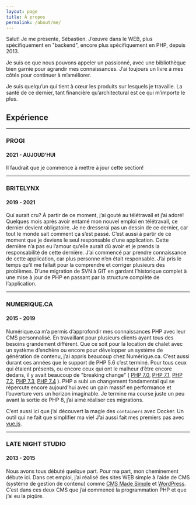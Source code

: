 ```yaml
---
layout: page
title: À propos
permalink: /about/me/
---
```

Salut! Je me présente, Sébastien. J’œuvre dans le WEB, plus spécifiquement en "backend", encore plus spécifiquement en PHP, depuis 2013.

Je suis ce que nous pouvons appeler un passionné, avec une bibliothèque bien garnie pour agrandir mes connaissances. J’ai toujours un livre à mes côtés pour continuer à m’améliorer.

Je suis quelqu’un qui tient à cœur les produits sur lesquels je travaille. La santé de ce dernier, tant financière qu’architectural est ce qui m’importe le plus.

## Expérience

---

### PROGI
#### 2021 - AUJOUD’HUI
Il faudrait que je commence à mettre à jour cette section!

---

### BRITELYNX
#### 2019 - 2021
Qui aurait cru? 
À partir de ce moment, j’ai gouté au télétravail et j’ai adoré! 
Quelques mois après avoir entamé mon nouvel emploi en télétravail, ce dernier devient obligatoire. 
Je ne dresserai pas un dessin de ce dernier, car tout le monde sait comment ça s’est passé. 
C’est aussi à partir de ce moment que je deviens le seul responsable d’une application. 
Cette dernière n’a pas eu l’amour qu’elle aurait dû avoir et je prends la responsabilité de cette dernière. 
J’ai commencé par prendre connaissance de cette application, car plus personne n’en était responsable. 
J’ai pris le temps qu’il me fallait pour la comprendre et corriger plusieurs des problèmes. 
D’une migration de SVN à GIT en gardant l’historique complet à une mise à jour de PHP 
en passant par la structure complète de l’application.

---

### NUMERIQUE.CA
#### 2015 - 2019
Numérique.ca m’a permis d’approfondir mes connaissances PHP avec leur CMS personnalisé. 
En travaillant pour plusieurs clients ayant tous des besoins grandement différent. 
Que ce soit pour la location de chalet avec un système d’enchère ou encore pour développer un système de génération de contenu, j’ai appris beaucoup chez Numérique.ca. 
C’est aussi durant ces années que le support de PHP 5.6 c’est terminé. 
Pour tous ceux qui étaient présents, ou encore ceux qui ont le malheur d’être encore dedans, 
il y avait beaucoup de "breaking change" (
[PHP 7.0](https://www.php.net/manual/fr/migration70.incompatible.php),
[PHP 7.1](https://www.php.net/manual/fr/migration71.incompatible.php),
[PHP 7.2](https://www.php.net/manual/fr/migration72.incompatible.php),
[PHP 7.3](https://www.php.net/manual/fr/migration73.incompatible.php),
[PHP 7.4](https://www.php.net/manual/fr/migration74.incompatible.php)
). 
PHP a subi un changement fondamental qui se répercute encore aujourd’hui avec un gain massif en performance et l’ouverture vers un horizon imaginable.
Je termine ma course juste un peu avant la sortie de PHP 8, j’ai aimé réaliser ces migrations.

C’est aussi ici que j’ai découvert la magie des `containers` avec Docker. 
Un outil qui ne fait que simplifier ma vie! 
J’ai aussi fait mes premiers pas avec [vue.js](https://vuejs.org/).

---

### LATE NIGHT STUDIO
#### 2013 - 2015
Nous avons tous débuté quelque part. 
Pour ma part, mon cheminement débute ici. 
Dans cet emploi, j’ai réalisé des sites WEB simple à l’aide de CMS (système de gestion de contenu) comme [CMS Made Simple](http://www.cmsmadesimple.org/) et [WordPress](https://wordpress.com/). 
C’est dans ces deux CMS que j’ai commencé la programmation PHP et que j’ai eu la piqûre.
